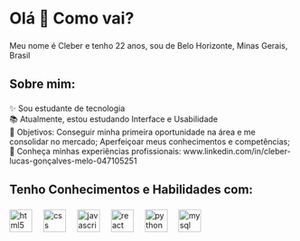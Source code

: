 <h1 align="left">Olá 👋 Como vai?</h1>

###

<p align="left">Meu nome é Cleber e tenho 22 anos, sou de Belo Horizonte, Minas Gerais, Brasil</p>

###

<h2 align="left">Sobre mim:</h2>

###

<p align="left">✨ Sou estudante de tecnologia<br>📚 Atualmente, estou estudando Interface e Usabilidade<br>🎯 Objetivos: Conseguir minha primeira oportunidade na área e me consolidar no mercado; Aperfeiçoar meus conhecimentos e competências;<br>💼 Conheça minhas experiências profissionais: www.linkedin.com/in/cleber-lucas-gonçalves-melo-047105251 </p>

###

<h2 align="left">Tenho Conhecimentos e Habilidades com:</h2>

###

<div align="left">
  <img src="https://cdn.jsdelivr.net/gh/devicons/devicon/icons/html5/html5-original.svg" height="40" alt="html5 logo"  />
  <img width="12" />
    <img src="https://cdn.jsdelivr.net/gh/devicons/devicon/icons/css3/css3-original.svg" height="40" alt="css logo"  />
  <img width="12" />
  <img src="https://cdn.jsdelivr.net/gh/devicons/devicon/icons/javascript/javascript-original.svg" height="40" alt="javascript logo"  />
  <img width="12" />
  <img src="https://cdn.jsdelivr.net/gh/devicons/devicon/icons/react/react-original.svg" height="40" alt="react logo"  />
  <img width="12" />
  <img src="https://cdn.jsdelivr.net/gh/devicons/devicon/icons/python/python-original.svg" height="40" alt="python logo"  />
  <img width="12" />
  <img src="https://cdn.jsdelivr.net/gh/devicons/devicon/icons/mysql/mysql-original.svg" height="40" alt="mysql logo"  />
</div>

###

<!--
**Cleber182/Cleber182** is a ✨ _special_ ✨ repository because its `README.md` (this file) appears on your GitHub profile.

Here are some ideas to get you started:

- 🔭 I’m currently working on ...
- 🌱 I’m currently learning ...
- 👯 I’m looking to collaborate on ...
- 🤔 I’m looking for help with ...
- 💬 Ask me about ...
- 📫 How to reach me: ...
- 😄 Pronouns: ...
- ⚡ Fun fact: ...
-->

